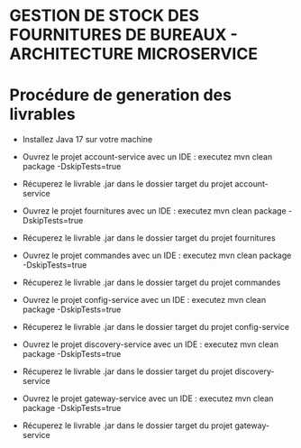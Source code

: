 # GESTION DE STOCK DES FOURNITURES DE BUREAUX - ARCHITECTURE MICROSERVICE

# Procédure de generation des livrables

- Installez Java 17 sur votre machine

- Ouvrez le projet account-service avec un IDE : executez mvn clean package -DskipTests=true

- Récuperez le livrable .jar dans le dossier target du projet account-service

- Ouvrez le projet fournitures avec un IDE : executez mvn clean package -DskipTests=true

- Récuperez le livrable .jar dans le dossier target du projet fournitures

- Ouvrez le projet commandes avec un IDE : executez mvn clean package -DskipTests=true

- Récuperez le livrable .jar dans le dossier target du projet commandes

- Ouvrez le projet config-service avec un IDE : executez mvn clean package -DskipTests=true

- Récuperez le livrable .jar dans le dossier target du projet config-service

- Ouvrez le projet discovery-service avec un IDE : executez mvn clean package -DskipTests=true

- Récuperez le livrable .jar dans le dossier target du projet discovery-service

- Ouvrez le projet gateway-service avec un IDE : executez mvn clean package -DskipTests=true

- Récuperez le livrable .jar dans le dossier target du projet gateway-service
